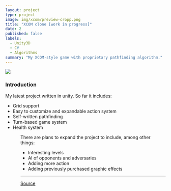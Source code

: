 ```yaml
---
layout: project
type: project
image: img/xcom/preview-cropp.png
title: "XCOM clone [work in progress]"
date: 2
published: false
labels:
  - Unity3D
  - C#
  - Algorithms
summary: "My XCOM-style game with proprietary pathfinding algorithm."
---
```

<img src="../img/xcom/animation.gif">
<h3>Introduction</h3>
My latest project written in unity. So far it includes:
<ul>
<li>Grid support</li>
<li>Easy to customize and expandable action system</li>
<li>Self-written pathfinding</li>
<li>Turn-based game system</li>
<li>Health system</li>
<ul>

There are plans to expand the project to include, among other things:
<ul>
<li>Interesting levels</li>
<li>AI of opponents and adversaries</li>
<li>Adding more action</li>
<li>Adding previously purchased graphic effects</li>
</ul>
 
<hr>

<a href="https://github.com/MyKarcio123/xcom"><i class="large github icon "></i>Source</a>
